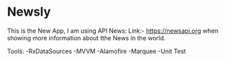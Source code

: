 # Newsly
This is the New App, I am using API News:
Link:- https://newsapi.org
when showing more information about tthe News in the world.

Tools:
-RxDataSources
-MVVM
-Alamofire
-Marquee
-Unit Test


